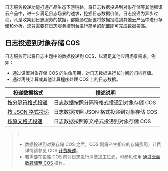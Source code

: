 

日志服务投递功能打通产品生态下游链路，将日志数据投递到对象存储等其他腾讯云产品中，进一步满足日志场景的述求，挖掘日志数据价值。日志投递为异步过程，凡是收集到日志服务的数据，都能通过配置将数据投递到其他云产品中进行存储和分析，您只需要在日志服务控制台进行简单的配置即可完成数据投递。

## 日志投递到对象存储 COS

日志服务可以将日志主题中的数据投递到 COS，以满足其他应用场景需求，例如：

- 通过设置对象存储 COS 的生命周期，对日志数据进行长时间的归档存储。
- 通过离线计算或其他计算程序处理 COS 上的日志数据。

| 投递数据格式                                                 | 描述说明                                |
| ------------------------------------------------------------ | --------------------------------------- |
| [按分隔符格式投递](https://cloud.tencent.com/document/product/614/33814) | 日志数据按照分隔符格式投递到对象存储 COS  |
| [按 JSON 格式投递](https://cloud.tencent.com/document/product/614/33815) | 日志数据按照 JSON 格式投递到对象存储 COS |
| [按原文格式投递](https://cloud.tencent.com/document/product/614/33816) | 日志数据按照原文格式投递到对象存储 COS   |

>!
>- 数据投递到对象存储 COS 之后，COS 侧将产生相应的存储费用，计费详情请参见 COS [计费概述](https://cloud.tencent.com/document/product/436/16871)。
>- 若需要在投递 COS 前对日志进行清洗加工过滤，可参见使用 [通过云函数转储至 COS](https://cloud.tencent.com/document/product/614/50077) 操作。

